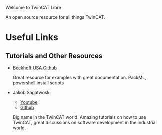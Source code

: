 Welcome to TwinCAT Libre

An open source resource for all things TwinCAT.

# Useful Links 

## Tutorials and Other Resources
- [Beckhoff USA Github](https://github.com/Beckhoff-USA-Community)
  
   Great resource for examples with great documentation. PackML, powershell install scripts

- Jakob Sagatwoski
    - [Youtube](https://www.youtube.com/c/JakobSagatowski)
    - [Github](https://github.com/sagatowski)

   Big name in the TwinCAT world. Amazing tutorials on how to use TwinCAT, great discussions on software development in the industrial world. 



   
   


<!--

**Here are some ideas to get you started:**

🙋‍♀️ A short introduction - what is your organization all about?
🌈 Contribution guidelines - how can the community get involved?
👩‍💻 Useful resources - where can the community find your docs? Is there anything else the community should know?
🍿 Fun facts - what does your team eat for breakfast?
🧙 Remember, you can do mighty things with the power of [Markdown](https://docs.github.com/github/writing-on-github/getting-started-with-writing-and-formatting-on-github/basic-writing-and-formatting-syntax)
-->
